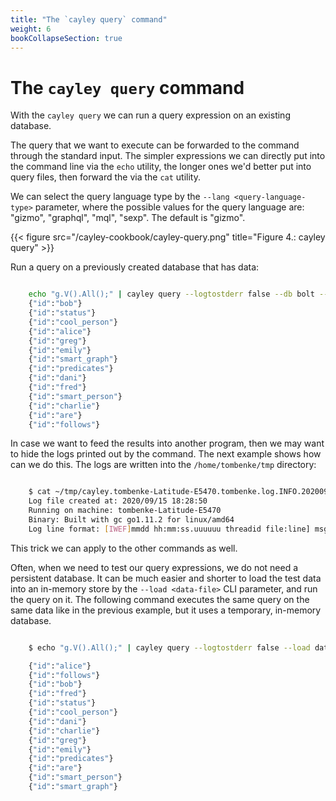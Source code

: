 ```yaml
---
title: "The `cayley query` command"
weight: 6
bookCollapseSection: true
---
```


# The `cayley query` command

With the `cayley query` we can run a query expression on an existing database.

The query that we want to execute can be forwarded to the command through the standard input. The simpler expressions we can directly put into the command line via the `echo` utility, the longer ones we'd better put into query files, then forward the via the `cat` utility.

We can select the query language type by the `--lang <query-language-type>` parameter, where the possible values for the query language are: "gizmo", "graphql", "mql", "sexp". The default is "gizmo".

{{< figure src="/cayley-cookbook/cayley-query.png" title="Figure 4.: cayley query" >}}

Run a query on a previously created database that has data:
```bash

    echo "g.V().All();" | cayley query --logtostderr false --db bolt --dbpath /home/tombenke/tmp/cayley --logs ~/tmp
    {"id":"bob"}
    {"id":"status"}
    {"id":"cool_person"}
    {"id":"alice"}
    {"id":"greg"}
    {"id":"emily"}
    {"id":"smart_graph"}
    {"id":"predicates"}
    {"id":"dani"}
    {"id":"fred"}
    {"id":"smart_person"}
    {"id":"charlie"}
    {"id":"are"}
    {"id":"follows"}

```

In case we want to feed the results into another program, then we may want to hide the logs printed out by the command. The next example shows how can we do this. The logs are written into the `/home/tombenke/tmp` directory:

```bash

    $ cat ~/tmp/cayley.tombenke-Latitude-E5470.tombenke.log.INFO.20200915-182850.27351 
    Log file created at: 2020/09/15 18:28:50
    Running on machine: tombenke-Latitude-E5470
    Binary: Built with gc go1.11.2 for linux/amd64
    Log line format: [IWEF]mmdd hh:mm:ss.uuuuuu threadid file:line] msg

```

This trick we can apply to the other commands as well.

Often, when we need to test our query expressions, we do not need a persistent database. It can be much easier and shorter to load the test data into an in-memory store by the `--load <data-file>` CLI parameter, and run the query on it. The following command executes the same query on the same data like in the previous example, but it uses a temporary, in-memory database.

```bash

    $ echo "g.V().All();" | cayley query --logtostderr false --load data/testdata.nq --logs ~/tmp

    {"id":"alice"}
    {"id":"follows"}
    {"id":"bob"}
    {"id":"fred"}
    {"id":"status"}
    {"id":"cool_person"}
    {"id":"dani"}
    {"id":"charlie"}
    {"id":"greg"}
    {"id":"emily"}
    {"id":"predicates"}
    {"id":"are"}
    {"id":"smart_person"}
    {"id":"smart_graph"}

```

